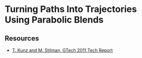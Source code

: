 Turning Paths Into Trajectories Using Parabolic Blends
======================================================


## Resources

- [T. Kunz and M. Stilman, GTech 2011 Tech Report](https://smartech.gatech.edu/bitstream/handle/1853/41948/ParabolicBlends.pdf)

